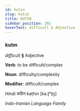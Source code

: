 ```yaml
---
id: kutın
slug: kutın
title: KUTIN
sidebar_position: 202
hoverText: difficult § Adjective
---
```


### kutın

*difficult* **§** Adjective

**Verb**: to be difficult/complex

**Noun**: difficulty/complexity

**Modifier**: difficult/complex

Hindi कठिन kaṭhin [kə.ʈʰɪ̃n̪]

*Indo-Iranian Language Family*
